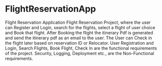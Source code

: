 # FlightReservationApp
Flight Reservation Application
Flight Reservation Project, where the user can Register and Login, search for the flights, select a flight of user choice and Book that flight. After Booking the flight the itinerary Pdf is generated and send the itinerary pdf as an email to the user. The User can Check in the flight later based on reservation ID or Relocator. User Registration and Login, Search Flights, Book Flight, Check In are the functional requirements of the project. Security, Logging, Deployment etc., are the Non-Functional requirements. 
